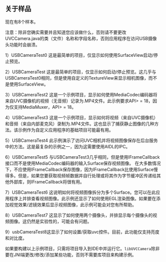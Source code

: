 ## 关于样品

现在有8个样本。

注意：除非您确实需要并且知道您应该做什么，否则请不要更改UVCCamera.java的类（文件）名称和字段名称，否则应用程序在访问USB摄像头功能时会崩溃。

1）USBCameraTest0
这是最简单的项目，仅显示如何使用SurfaceView启动/停止预览。

2）USBCameraTest
这是最简单的项目，仅显示如何启动/停止预览。这几乎与USBCameraTest0相同，但是使用自定义的TextureView来显示相机图像，而不是使用SurfaceView。

3）USBCameraTest2
这是一个示例项目，显示如何使用MediaCodec编码器将来自UVC摄像机的视频（无音频）记录为.MP4​​文件。此示例要求API> = 18，因为仅支持MediaMuxer，API> = 18。

4）USBCameraTest3
这是一个示例项目，显示如何将视频（来自UVC摄像机）和音频（来自内部麦克风）录制为.MP4​​文件。这也显示了捕获静止图像的几种方法。该示例作为自定义应用程序的基础项目可能最有用。

5）USBCameraTest4
此示例演示了访问UVC相机并将视频图像保存在后台服务中的方法。这是最复杂的示例之一，因为这需要使用AIDL的IPC。

6）USBCameraTest5
与USBCameraTest3几乎相同，但是使用IFrameCallback接口而不是使用MediaCodec编码器的输入Surface保存视频图像。
在大多数情况下，不应使用IFrameCallback保存图像，因为IFrameCallback比使用Surface慢得多。但是，如果您要获取视频帧数据并自行处理或将其作为字节缓冲区传递给其他外部库，则IFrameCallback将很有用。

7）USBCameraTest6
这说明如何将视频图像拆分为多个Surface。您可以在此应用程序上并排查看视频图像。此示例还显示了如何使用EGL渲染图像。如果要在添加视觉效果/滤镜效果后显示视频图像，此示例可能会对您有所帮助。

8）USBCameraTest7
这显示了如何使用两个摄像头，并排显示每个摄像头的视频图像。这仍然是实验性的，可能会有问题。

9）usbCameraTest8这显示了如何设置/获取uvc控件。目前，此功能仅支持亮度和对比度。

如果要构建以上示例项目，只需将项目导入到IDE中并运行它。`libUVCCamera`除非要在JNI端更改/修改/添加某些功能，否则不需要库项目来构建示例。